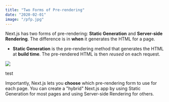 ```yaml
---
title: "Two Forms of Pre-rendering"
date: "2020-02-01"
image: "/pfp.jpg"
---
```


Next.js has two forms of pre-rendering: **Static Generation** and **Server-side Rendering**. The difference is in **when** it generates the HTML for a page.

- **Static Generation** is the pre-rendering method that generates the HTML at **build time**. The pre-rendered HTML is then _reused_ on each request.

<Image 
    src = '/pfp.jpg'
    height = {32}
    width = {32}
    className='rounded-full mx-auto'/>
<p className = 'font-bold'> test</p>

Importantly, Next.js lets you **choose** which pre-rendering form to use for each page. You can create a "hybrid" Next.js app by using Static Generation for most pages and using Server-side Rendering for others.